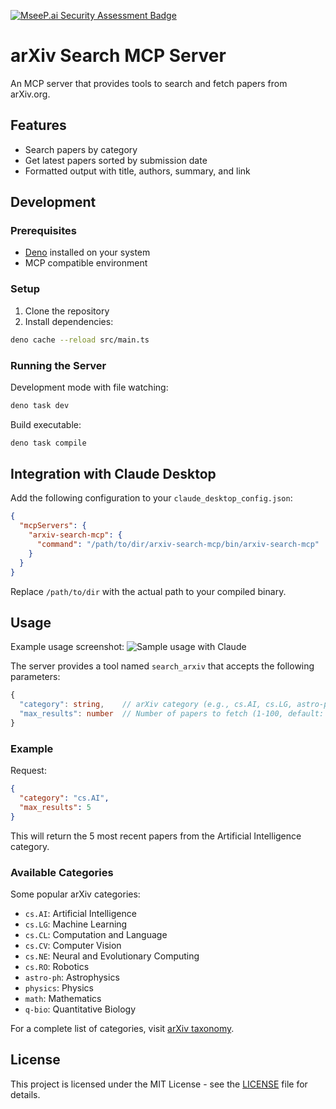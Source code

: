 [![MseeP.ai Security Assessment Badge](https://mseep.net/pr/danimal141-arxiv-search-mcp-badge.png)](https://mseep.ai/app/danimal141-arxiv-search-mcp)

# arXiv Search MCP Server

An MCP server that provides tools to search and fetch papers from arXiv.org.

## Features

- Search papers by category
- Get latest papers sorted by submission date
- Formatted output with title, authors, summary, and link

## Development

### Prerequisites

- [Deno](https://deno.land/) installed on your system
- MCP compatible environment

### Setup

1. Clone the repository
2. Install dependencies:
```bash
deno cache --reload src/main.ts
```

### Running the Server

Development mode with file watching:
```bash
deno task dev
```

Build executable:
```bash
deno task compile
```

## Integration with Claude Desktop

Add the following configuration to your `claude_desktop_config.json`:

```json
{
  "mcpServers": {
    "arxiv-search-mcp": {
      "command": "/path/to/dir/arxiv-search-mcp/bin/arxiv-search-mcp"
    }
  }
}
```

Replace `/path/to/dir` with the actual path to your compiled binary.

## Usage

Example usage screenshot:
![Sample usage with Claude](images/sample_use.png)

The server provides a tool named `search_arxiv` that accepts the following parameters:

```typescript
{
  "category": string,    // arXiv category (e.g., cs.AI, cs.LG, astro-ph)
  "max_results": number  // Number of papers to fetch (1-100, default: 5)
}
```

### Example

Request:
```json
{
  "category": "cs.AI",
  "max_results": 5
}
```

This will return the 5 most recent papers from the Artificial Intelligence category.

### Available Categories

Some popular arXiv categories:

- `cs.AI`: Artificial Intelligence
- `cs.LG`: Machine Learning
- `cs.CL`: Computation and Language
- `cs.CV`: Computer Vision
- `cs.NE`: Neural and Evolutionary Computing
- `cs.RO`: Robotics
- `astro-ph`: Astrophysics
- `physics`: Physics
- `math`: Mathematics
- `q-bio`: Quantitative Biology

For a complete list of categories, visit [arXiv taxonomy](https://arxiv.org/category_taxonomy).

## License

This project is licensed under the MIT License - see the [LICENSE](LICENSE) file for details.
